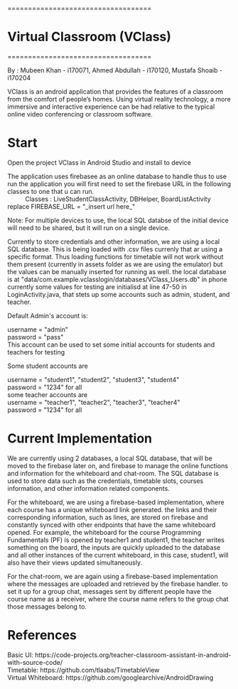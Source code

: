 ===================================
# Virtual Classroom (VClass)
===================================

By : Mubeen Khan    - i170071, Ahmed Abdullah - i170120, Mustafa Shoaib - i170204

<dl>
  VClass is an android application that provides the features of a classroom from 
  the comfort of people’s homes. Using virtual reality technology, a more immersive and
  interactive experience can be had relative to the typical online video conferencing or 
  classroom software.
</dl>

Start
==========
Open the project VClass in Android Studio and install to device

<dl>
  The application uses firebasee as an online database to handle thus to use run the application
  you will first need to set the firebase URL in the following classes to one that u can run.
  <dd></dd>
   <dd> 
     Classes : LiveStudentClassActivity, DBHelper, BoardListActivity
   </dd>
   <dt>
      replace        FIREBASE_URL = "_insert url here_"
   </dt><dd></dd>
  
  Note: For multiple devices to use, the local SQL databse of the initial device will need to be shared,
        but it will run  on a single device.
     
   Currently to store credentials and other information, we are using a local SQL database.
   This is being loaded with .csv files currenly that ar using a specific format. Thus loading functions
   for timetable will not work without them present (currently in assets folder as we are using the emulator)
   but the values can be manually inserted for running as well. 
   the local database is at "data/com.example.vclasslogin/databases/VClass_Users.db" in phone
   currently some values for testing are initialisd at line 47-50 in LoginActivity.java, that stets up some accounts
   such as admin, student, and teacher.
   
   Default Admin's account is:
   <dt>
      username = "admin"
   </dt><dt>
      password = "pass"
    </dt>
    <dd></dd>
  This account can be used to set some initial accounts for students and teachers for testing
  
  Some student accounts are 
  <dt>
      username = "student1", "student2", "student3", "student4"
   </dt><dt>
      password = "1234" for all
    </dt>
    <dd></dd>
  some teacher accounts are 
  <dt>
      username = "teacher1", "teacher2", "teacher3", "teacher4"
   </dt><dt>
      password = "1234" for all
    </dt>
     
</dl>

Current Implementation
==========
We are currently using 2 databases, a local SQL database, that
will be moved to the firebase later on, and firebase to manage the online functions
and information for the whiteboard and chat-room. The SQL database is used to store
data such as the credentials, timetable slots, courses information, and other information
related components.

For the whiteboard, we are using a firebase-based implementation, where each
course has a unique whiteboard link generated. the links and their corresponding
information, such as lines, are stored on firebase and constantly synced with other
endpoints that have the same whiteboard opened. For example, the whiteboard for the
course Programming Fundamentals (PF) is opened by teacher1 and student1, the teacher
writes something on the board, the inputs are quickly uploaded to the database and all
other instances of the current whiteboard, in this case, student1, will also have their
views updated simultaneously.

For the chat-room, we are again using a firebase-based implementation where
the messages are uploaded and retrieved by the firebase handler. to set it up for a group
chat, messages sent by different people have the course name as a receiver, where the
course name refers to the group chat those messages belong to.



References
==========
<dd></dd>
Basic UI: https://code-projects.org/teacher-classroom-assistant-in-android-with-source-code/
<dd></dd>
Timetable: https://github.com/tlaabs/TimetableView
<dd></dd>
Virtual Whiteboard: https://github.com/googlearchive/AndroidDrawing


